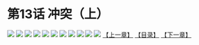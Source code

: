 # 第13话 冲突（上）
![](https://mhpic.xiaomingtaiji.net/comic/D/斗破苍穹拆分版/13话/1.jpg-zymk.middle.webp)
![](https://mhpic.xiaomingtaiji.net/comic/D/斗破苍穹拆分版/13话/2.jpg-zymk.middle.webp)
![](https://mhpic.xiaomingtaiji.net/comic/D/斗破苍穹拆分版/13话/3.jpg-zymk.middle.webp)
![](https://mhpic.xiaomingtaiji.net/comic/D/斗破苍穹拆分版/13话/4.jpg-zymk.middle.webp)
![](https://mhpic.xiaomingtaiji.net/comic/D/斗破苍穹拆分版/13话/5.jpg-zymk.middle.webp)
![](https://mhpic.xiaomingtaiji.net/comic/D/斗破苍穹拆分版/13话/6.jpg-zymk.middle.webp)
![](https://mhpic.xiaomingtaiji.net/comic/D/斗破苍穹拆分版/13话/7.jpg-zymk.middle.webp)
![](https://mhpic.xiaomingtaiji.net/comic/D/斗破苍穹拆分版/13话/8.jpg-zymk.middle.webp)
![](https://mhpic.xiaomingtaiji.net/comic/D/斗破苍穹拆分版/13话/9.jpg-zymk.middle.webp)
![](https://mhpic.xiaomingtaiji.net/comic/D/斗破苍穹拆分版/13话/10.jpg-zymk.middle.webp)
![](https://mhpic.xiaomingtaiji.net/comic/D/斗破苍穹拆分版/13话/11.jpg-zymk.middle.webp)
[【上一章】](./12.md)
[【目录】](./READMD.md)
[【下一章】](./14.md)

